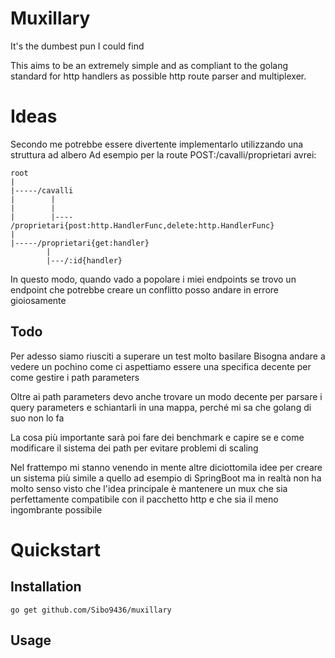 # Muxillary
It's the dumbest pun I could find

This aims to be an extremely simple and as compliant to the golang standard for http handlers
as possible http route parser and multiplexer.

# Ideas
Secondo me potrebbe essere divertente implementarlo utilizzando una struttura ad albero
Ad esempio per la route POST:/cavalli/proprietari avrei:

```
root
|
|-----/cavalli
|        |
|        |
|        |---- /proprietari{post:http.HandlerFunc,delete:http.HandlerFunc}
|
|-----/proprietari{get:handler}
        |
        |---/:id{handler}

```

In questo modo, quando vado a popolare i miei endpoints se trovo un endpoint che potrebbe creare un conflitto posso andare in errore gioiosamente

## Todo 
Per adesso siamo riusciti a superare un test molto basilare
Bisogna andare a vedere un pochino come ci aspettiamo essere una specifica decente per come gestire i path parameters 

Oltre ai path parameters devo anche trovare un modo decente per parsare i query parameters e schiantarli in una mappa, perché mi sa che golang
di suo non lo fa

La cosa più importante sarà poi fare dei benchmark e capire se e come modificare il sistema dei path per evitare problemi di scaling


Nel frattempo mi stanno venendo in mente altre diciottomila idee per creare un sistema più simile a quello ad esempio di SpringBoot 
ma in realtà non ha molto senso visto che l'idea principale è mantenere un mux che sia perfettamente compatibile con il pacchetto http
e che sia il meno ingombrante possibile

# Quickstart
## Installation 
`go get github.com/Sibo9436/muxillary`

## Usage

